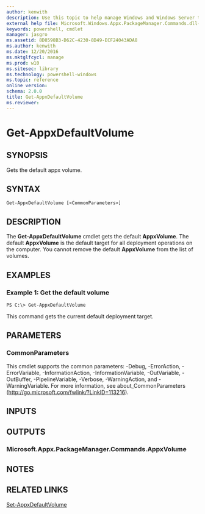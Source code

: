 ```yaml
---
author: kenwith
description: Use this topic to help manage Windows and Windows Server technologies with Windows PowerShell.
external help file: Microsoft.Windows.Appx.PackageManager.Commands.dll-Help.xml
keywords: powershell, cmdlet
manager: jasgro
ms.assetid: 8D8598B3-D62C-4230-8D49-ECF24043ADA8
ms.author: kenwith
ms.date: 12/20/2016
ms.mktglfcycl: manage
ms.prod: w10
ms.sitesec: library
ms.technology: powershell-windows
ms.topic: reference
online version: 
schema: 2.0.0
title: Get-AppxDefaultVolume
ms.reviewer:
---
```


# Get-AppxDefaultVolume

## SYNOPSIS
Gets the default appx volume.

## SYNTAX

```
Get-AppxDefaultVolume [<CommonParameters>]
```

## DESCRIPTION
The **Get-AppxDefaultVolume** cmdlet gets the default **AppxVolume**.
The default **AppxVolume** is the default target for all deployment operations on the computer.
You cannot remove the default **AppxVolume** from the list of volumes.

## EXAMPLES

### Example 1: Get the default volume
```
PS C:\> Get-AppxDefaultVolume
```

This command gets the current default deployment target.

## PARAMETERS

### CommonParameters
This cmdlet supports the common parameters: -Debug, -ErrorAction, -ErrorVariable, -InformationAction, -InformationVariable, -OutVariable, -OutBuffer, -PipelineVariable, -Verbose, -WarningAction, and -WarningVariable. For more information, see about_CommonParameters (http://go.microsoft.com/fwlink/?LinkID=113216).

## INPUTS

## OUTPUTS

### Microsoft.Appx.PackageManager.Commands.AppxVolume

## NOTES

## RELATED LINKS

[Set-AppxDefaultVolume](./Set-AppxDefaultVolume.md)

